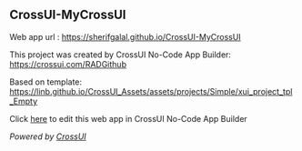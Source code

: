 ## CrossUI-MyCrossUI
Web app url : https://sherifgalal.github.io/CrossUI-MyCrossUI

This project was created by CrossUI No-Code App Builder: https://crossui.com/RADGithub

Based on template: https://linb.github.io/CrossUI_Assets/assets/projects/Simple/xui_project_tpl_Empty

Click [here](https://crossui.com/RADGithub/#!from=github&owner=sherifgalal&repo=CrossUI-MyCrossUI) to edit this web app in CrossUI No-Code App Builder

<i>Powered by [CrossUI](https://crossui.com)</i>
